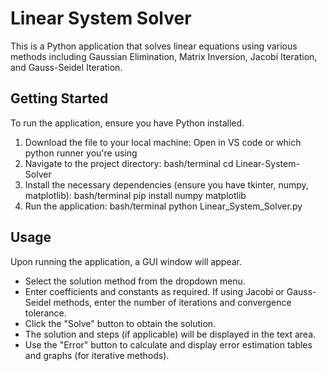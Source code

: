 # Linear System Solver


This is a Python application that solves linear equations using various methods including Gaussian Elimination, Matrix Inversion, Jacobi Iteration, and Gauss-Seidel Iteration.

## Getting Started

To run the application, ensure you have Python installed.

1. Download the file to your local machine:
Open in VS code or which python runner you're using 
2. Navigate to the project directory:
bash/terminal 
cd Linear-System-Solver
3. Install the necessary dependencies (ensure you have tkinter, numpy, matplotlib):
bash/terminal 
pip install numpy matplotlib
4. Run the application:
bash/terminal 
python Linear_System_Solver.py

## Usage
Upon running the application, a GUI window will appear.
- Select the solution method from the dropdown menu.
- Enter coefficients and constants as required.
If using Jacobi or Gauss-Seidel methods, enter the number of iterations and convergence tolerance.
- Click the "Solve" button to obtain the solution.
- The solution and steps (if applicable) will be displayed in the text area.
- Use the "Error" button to calculate and display error estimation tables and graphs (for iterative methods).
  
